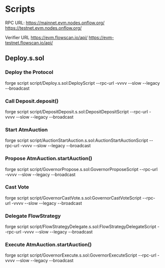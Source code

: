 # Scripts

RPC URL:
https://mainnet.evm.nodes.onflow.org/
https://testnet.evm.nodes.onflow.org/

Verifier URL
https://evm.flowscan.io/api/
https://evm-testnet.flowscan.io/api/

## Deploy.s.sol

### Deploy the Protocol

forge script script/Deploy.s.sol:DeployScript --rpc-url <rpc-url> -vvvv --slow --legacy --broadcast

### Call Deposit.deposit()

forge script script/DepositDeposit.s.sol:DepositDepositScript --rpc-url <rpc-url> -vvvv --slow --legacy --broadcast

### Start AtmAuction

forge script script/AuctionStartAuction.s.sol:AuctionStartAuctionScript --rpc-url <rpc-url> -vvvv --slow --legacy --broadcast

### Propose AtmAuction.startAuction()

forge script script/GovernorPropose.s.sol:GovernorProposeScript --rpc-url <rpc-url> -vvvv --slow --legacy --broadcast

### Cast Vote

forge script script/GovernorCastVote.s.sol:GovernorCastVoteScript --rpc-url <rpc-url> -vvvv --slow --legacy --broadcast

### Delegate FlowStrategy

forge script script/FlowStrategyDelegate.s.sol:FlowStrategyDelegateScript --rpc-url <rpc-url> -vvvv --slow --legacy --broadcast

### Execute AtmAuction.startAuction()

forge script script/GovernorExecute.s.sol:GovernorExecuteScript --rpc-url <rpc-url> -vvvv --slow --legacy --broadcast
